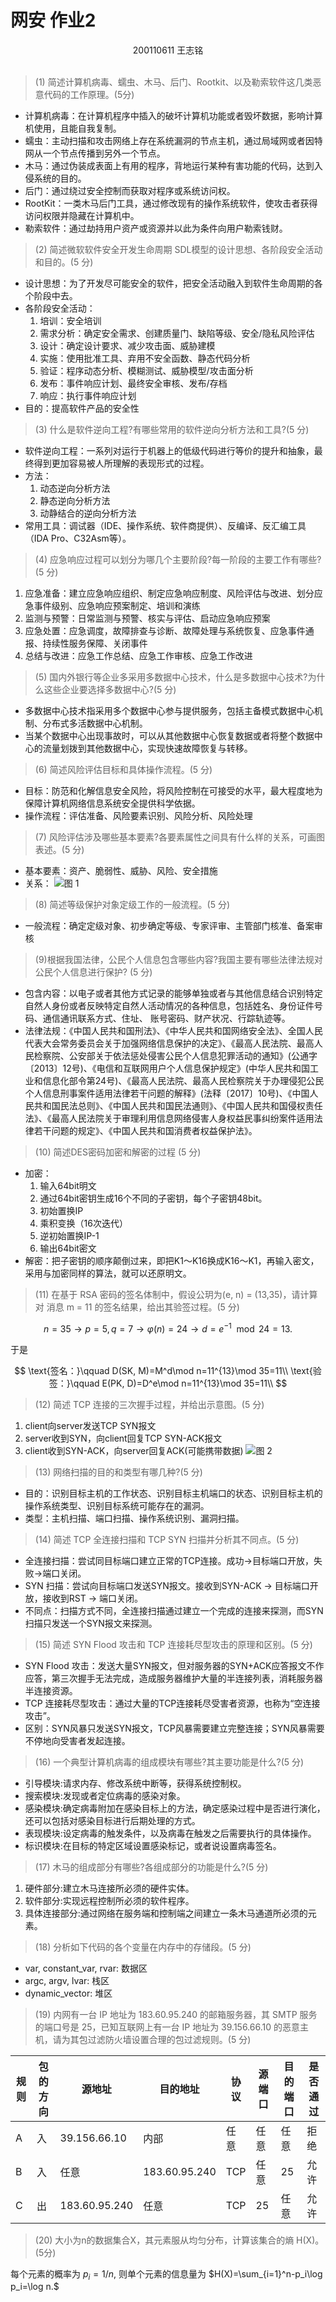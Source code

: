 # 网安 作业2

<center>200110611 王志铭 </center>

<br>

> (1) 简述计算机病毒、蠕虫、木马、后门、Rootkit、以及勒索软件这几类恶意代码的工作原理。(5分)

- 计算机病毒：在计算机程序中插入的破坏计算机功能或者毁坏数据，影响计算机使用，且能自我复制。
- 蠕虫：主动扫描和攻击网络上存在系统漏洞的节点主机，通过局域网或者因特网从一个节点传播到另外一个节点。
- 木马：通过伪装成表面上有用的程序，背地运行某种有害功能的代码，达到入侵系统的目的。
- 后门：通过绕过安全控制而获取对程序或系统访问权。
- RootKit：一类木马后门工具，通过修改现有的操作系统软件，使攻击者获得访问权限并隐藏在计算机中。
- 勒索软件：通过劫持用户资产或资源并以此为条件向用户勒索钱财。

> (2) 简述微软软件安全开发生命周期 SDL模型的设计思想、各阶段安全活动和目的。(5 分)

- 设计思想：为了开发尽可能安全的软件，把安全活动融入到软件生命周期的各个阶段中去。
- 各阶段安全活动：
  1. 培训：安全培训
  2. 需求分析：确定安全需求、创建质量门、缺陷等级、安全/隐私风险评估
  3. 设计：确定设计要求、减少攻击面、威胁建模
  4. 实施：使用批准工具、弃用不安全函数、静态代码分析
  5. 验证：程序动态分析、模糊测试、威胁模型/攻击面分析
  6. 发布：事件响应计划、最终安全审核、发布/存档
  7. 响应：执行事件响应计划
- 目的：提高软件产品的安全性

> (3) 什么是软件逆向工程?有哪些常用的软件逆向分析方法和工具?(5 分)

- 软件逆向工程：一系列对运行于机器上的低级代码进行等价的提升和抽象，最终得到更加容易被人所理解的表现形式的过程。
- 方法：
  1. 动态逆向分析方法
  2. 静态逆向分析方法
  3. 动静结合的逆向分析方法
- 常用工具：调试器（IDE、操作系统、软件商提供）、反编译、反汇编工具（IDA Pro、C32Asm等）。

> (4) 应急响应过程可以划分为哪几个主要阶段?每一阶段的主要工作有哪些? (5 分)

1. 应急准备：建立应急响应组织、制定应急响应制度、风险评估与改进、划分应急事件级别、应急响应预案制定、培训和演练
2. 监测与预警：日常监测与预警、核实与评估、启动应急响应预案
3. 应急处置：应急调度，故障排查与诊断、故障处理与系统恢复、应急事件通报、持续性服务保障、关闭事件
4. 总结与改进：应急工作总结、应急工作审核、应急工作改进


> (5) 国内外银行等企业多采用多数据中心技术，什么是多数据中心技术?为什么这些企业要选择多数据中心?(5 分)

- 多数据中心技术指采用多个数据中心参与提供服务，包括主备模式数据中心机制、分布式多活数据中心机制。
- 当某个数据中心出现事故时，可以从其他数据中心恢复数据或者将整个数据中心的流量划拨到其他数据中心，实现快速故障恢复与转移。

> (6) 简述风险评估目标和具体操作流程。(5 分)

- 目标：防范和化解信息安全风险，将风险控制在可接受的水平，最大程度地为保障计算机网络信息系统安全提供科学依据。
- 操作流程：评估准备、风险要素识别、风险分析、风险处理

> (7) 风险评估涉及哪些基本要素?各要素属性之间具有什么样的关系，可画图表述。(5 分)

- 基本要素：资产、脆弱性、威胁、风险、安全措施
- 关系：
![图 1](images/aa44df667236685d189ac14a1703656ee51299c95bc9308f1480c68e848f815e.png)  

> (8) 简述等级保护对象定级工作的一般流程。(5 分)

- 一般流程：确定定级对象、初步确定等级、专家评审、主管部门核准、备案审核

> (9)根据我国法律，公民个人信息包含哪些内容?我国主要有哪些法律法规对公民个人信息进行保护? (5 分)

- 包含内容：以电子或者其他方式记录的能够单独或者与其他信息结合识别特定自然人身份或者反映特定自然人活动情况的各种信息，包括姓名、身份证件号码、通信通讯联系方式、住址、 账号密码、财产状况、行踪轨迹等。
- 法律法规：《中国人民共和国刑法》、《中华人民共和国网络安全法》、全国人民代表大会常务委员会关于加强网络信息保护的决定》、《最高人民法院、最高人民检察院、公安部关于依法惩处侵害公民个人信息犯罪活动的通知》(公通字〔2013〕12号)、《电信和互联网用户个人信息保护规定》(中华人民共和国工业和信息化部令第24号)、《最高人民法院、最高人民检察院关于办理侵犯公民个人信息刑事案件适用法律若干问题的解释》(法释〔2017〕10号)、《中国人民共和国民法总则》、《中国人民共和国民法通则》、《中国人民共和国侵权责任法》、《最高人民法院关于审理利用信息网络侵害人身权益民事纠纷案件适用法律若干问题的规定》、《中国人民共和国消费者权益保护法》。

> (10) 简述DES密码加密和解密的过程 (5 分)

- 加密：
  1. 输入64bit明文
  2. 通过64bit密钥生成16个不同的子密钥，每个子密钥48bit。
  3. 初始置换IP
  4. 乘积变换（16次迭代）
  5. 逆初始置换IP-1
  6. 输出64bit密文
- 解密：把子密钥的顺序颠倒过来，即把K1～K16换成K16～K1，再输入密文，采用与加密同样的算法，就可以还原明文。

> (11) 在基于 RSA 密码的签名体制中，假设公玥为(e, n) = (13,35)，请计算对 消息 m = 11 的签名结果，给出其验签过程。(5 分)

$$
n = 35 \to p=5, q=7\to\varphi(n)=24\to d=e^{-1}\mod24=13.
$$

于是

$$
\text{签名：}\qquad D(SK, M)=M^d\mod n=11^{13}\mod 35=11\\
\text{验签：}\qquad E(PK, D)=D^e\mod n=11^{13}\mod 35=11\\
$$

> (12) 简述 TCP 连接的三次握手过程，并给出示意图。(5 分)

1. client向server发送TCP SYN报文
2. server收到SYN，向client回复TCP SYN-ACK报文
3. client收到SYN-ACK，向server回复ACK(可能携带数据)
![图 2](images/e217b2a16d4adec58a53fa993f56186b3c809a7cbb0f0dbde6099c81c008c57a.png)  

> (13) 网络扫描的目的和类型有哪几种?(5 分)

- 目的：识别目标主机的工作状态、识别目标主机端口的状态、识别目标主机的操作系统类型、识别目标系统可能存在的漏洞。
- 类型：主机扫描、端口扫描、操作系统识别、漏洞扫描。

> (14) 简述 TCP 全连接扫描和 TCP SYN 扫描并分析其不同点。(5 分)

- 全连接扫描：尝试同目标端口建立正常的TCP连接。成功->目标端口开放，失败->端口关闭。
- SYN 扫描：尝试向目标端口发送SYN报文。接收到SYN-ACK -> 目标端口开放，接收到RST -> 端口关闭。
- 不同点：扫描方式不同，全连接扫描通过建立一个完成的连接来探测，而SYN 扫描只发送一个SYN报文来探测。

> (15) 简述 SYN Flood 攻击和 TCP 连接耗尽型攻击的原理和区别。(5 分)

- SYN Flood 攻击：发送大量SYN报文，但对服务器的SYN+ACK应答报文不作应答，第三次握手无法完成，造成服务器维护大量的半连接列表，消耗服务器半连接资源。
- TCP 连接耗尽型攻击：通过大量的TCP连接耗尽受害者资源，也称为“空连接攻击”。
- 区别：SYN风暴只发送SYN报文，TCP风暴需要建立完整连接；SYN风暴需要不停地向受害者发起连接。

> (16) 一个典型计算机病毒的组成模块有哪些?其主要功能是什么?(5 分)

- 引导模块:请求内存、修改系统中断等，获得系统控制权。
- 搜索模块:发现或者定位病毒的感染对象。
- 感染模块:确定病毒附加在感染目标上的方法，确定感染过程中是否进行演化，还可以包括对感染目标进行后期处理的方式。
- 表现模块:设定病毒的触发条件，以及病毒在触发之后需要执行的具体操作。
- 标识模块:在目标的特定区域设置感染标记，或者说设置病毒签名。

> (17) 木马的组成部分有哪些?各组成部分的功能是什么?(5 分)

1. 硬件部分:建立木马连接所必须的硬件实体。
2. 软件部分:实现远程控制所必须的软件程序。
3. 具体连接部分:通过网络在服务端和控制端之间建立一条木马通道所必须的元素。

> (18) 分析如下代码的各个变量在内存中的存储段。(5 分)

- var, constant_var, rvar: 数据区
- argc, argv, lvar: 栈区
- dynamic_vector: 堆区

> (19) 内网有一台 IP 地址为 183.60.95.240 的邮箱服务器，其 SMTP 服务的端口号是 25，已知互联网上有一台 IP 地址为 39.156.66.10 的恶意主机，请为其包过滤防火墙设置合理的包过滤规则。(5 分)

规则|包的方向|源地址|目的地址|协议|源端口|目的端口|是否通过
-|-|-|-|-|-|-|-|
A|入|39.156.66.10|内部|任意|任意|任意|拒绝
B|入|任意|183.60.95.240|TCP|任意|25|允许
C|出|183.60.95.240|任意|TCP|25|任意|允许


> (20) 大小为n的数据集合X，其元素服从均匀分布，计算该集合的熵 H(X)。(5分)

每个元素的概率为  $p_i = 1/n$, 则单个元素的信息量为 $H(X)=\sum_{i=1}^n-p_i\log p_i=\log n.$  
